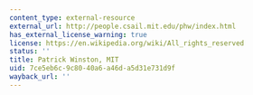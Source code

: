 ```yaml
---
content_type: external-resource
external_url: http://people.csail.mit.edu/phw/index.html
has_external_license_warning: true
license: https://en.wikipedia.org/wiki/All_rights_reserved
status: ''
title: Patrick Winston, MIT
uid: 7ce5eb6c-9c80-40a6-a46d-a5d31e731d9f
wayback_url: ''
---
```

